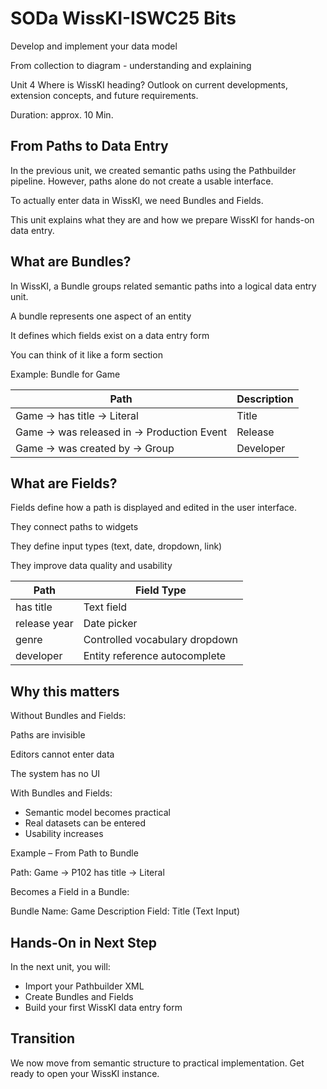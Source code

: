 <!--
*titel:
*author:in/urheber:in: 
orcid: 
email: SODa@sammlungen.io
*lizenz: cc by
lizenzlink: https://creativecommons.org/
*persistenter OER link: 
language: 
version:  v1
beschreibung: 
format: SODa WissKI How-to-Tutorial
modultitel: 
modul: Unit 1
einheitstitel: 
eiheit: Einheit 1
lernziel: 

baustein:
zielgruppe: https://zenodo.org/records/15574575
gestaltungsprinzip: 
keywords: ???
erstellungsdatum: 

technische metadaten:
medientyp: text
dateiformat: .md
dauer: 
größe:
software: Web

icon: /assets/SODa-Logo_full.svg

link: https://raw.githubusercontent.com/chastik/WissKI/refs/heads/main/soda.css

-->

# SODa WissKI-ISWC25 Bits

Develop and implement your data model 

From collection to diagram - understanding and explaining

Unit 4 Where is WissKI heading? Outlook on current developments, extension concepts, and future requirements.

Duration: approx. 10 Min.

## From Paths to Data Entry

In the previous unit, we created semantic paths using the Pathbuilder pipeline.
However, paths alone do not create a usable interface.

To actually enter data in WissKI, we need Bundles and Fields.

This unit explains what they are and how we prepare WissKI for hands-on data entry.

## What are Bundles?

In WissKI, a Bundle groups related semantic paths into a logical data entry unit.

A bundle represents one aspect of an entity

It defines which fields exist on a data entry form

You can think of it like a form section

Example: Bundle for Game

| Path                                      | Description |
| ----------------------------------------- | ----------- |
| Game → has title → Literal                | Title       |
| Game → was released in → Production Event | Release     |
| Game → was created by → Group             | Developer   |

## What are Fields?

Fields define how a path is displayed and edited in the user interface.

They connect paths to widgets

They define input types (text, date, dropdown, link)

They improve data quality and usability

| Path         | Field Type                     |
| ------------ | ------------------------------ |
| has title    | Text field                     |
| release year | Date picker                    |
| genre        | Controlled vocabulary dropdown |
| developer    | Entity reference autocomplete  |

## Why this matters

Without Bundles and Fields:

Paths are invisible

Editors cannot enter data

The system has no UI

With Bundles and Fields:

* Semantic model becomes practical
* Real datasets can be entered
* Usability increases

Example – From Path to Bundle

Path:
Game → P102 has title → Literal

Becomes a Field in a Bundle:

Bundle Name: Game Description
Field: Title (Text Input)


## Hands-On in Next Step

In the next unit, you will:

* Import your Pathbuilder XML
* Create Bundles and Fields
* Build your first WissKI data entry form


## Transition

We now move from semantic structure to practical implementation.
Get ready to open your WissKI instance.
